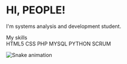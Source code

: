 # HI, PEOPLE!

I'm systems analysis and development student.

My skills </br>
HTML5
CSS
PHP
MYSQL
PYTHON
SCRUM


![Snake animation](https://github.com/andre-albuquerque01/andre-albuquerque01/blob/output/github-contribution-grid-snake.svg)

